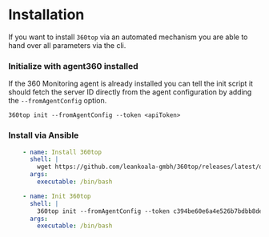 # Installation

If you want to install `360top` via an automated mechanism you are able to hand over all parameters via the cli.

### Initialize with agent360 installed

If the 360 Monitoring agent is already installed you can tell the init script it should fetch the server ID directly
from the agent configuration by adding the `--fromAgentConfig` option.

```shell
360top init --fromAgentConfig --token <apiToken>
```

### Install via Ansible

```yaml
    - name: Install 360top
      shell: |
        wget https://github.com/leankoala-gmbh/360top/releases/latest/download/360top.phar && chmod +x 360top.phar && sudo mv 360top.phar /usr/local/bin/360top
      args:
        executable: /bin/bash

    - name: Init 360top
      shell: |
        360top init --fromAgentConfig --token c394be60e6a4e526b7bdbb8de35507a9806a12e2259a8adc8edd9884f64403fa
      args:
        executable: /bin/bash
```
